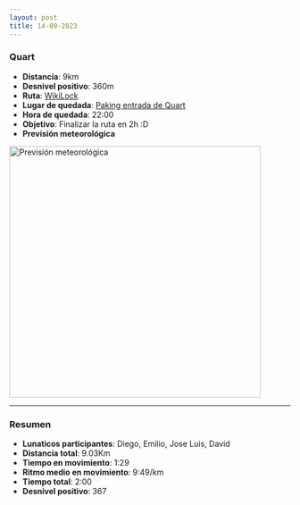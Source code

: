 ```yaml
---
layout: post
title: 14-09-2023
---
```


### Quart

- **Distancia**: 9km
- **Desnivel positivo**: 360m
- **Ruta**: [WikiLock](https://www.wikiloc.com/hiking-trails/quart-trail-147109855)
- **Lugar de quedada**: [Paking entrada de Quart](https://maps.app.goo.gl/DBjMPjwj1Mc4rTHBA)
- **Hora de quedada**:  22:00
- **Objetivo**: Finalizar la ruta en 2h :D
- **Previsión meteorológica**
<img src="{{ site.baseurl }}public/images/tiempo_20230914.png" alt="Previsión meteorológica" width="450" />

---

### Resumen

- **Lunaticos participantes**: Diego, Emilio, Jose Luis, David
- **Distancia total**: 9.03Km
- **Tiempo en movimiento**: 1:29
- **Ritmo medio en movimiento**: 9:49/km 
- **Tiempo total**: 2:00
- **Desnivel positivo**: 367

<div class="strava-embed-placeholder" data-embed-type="activity" data-embed-id="9850650234"></div><script src="https://strava-embeds.com/embed.js"></script>


